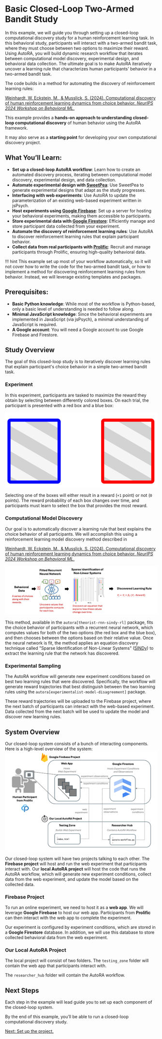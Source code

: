 # Basic Closed-Loop Two-Armed Bandit Study 

In this example, we will guide you through setting up a closed-loop computational discovery study for a human reinforcement learning task. In this behavioral study, participants will interact with a two-armed bandit task, where they must choose between two options to maximize their reward. Using AutoRA, you will build dynamic research workflow that iterates between computational model discovery, experimental design, and behavioral data collection. The ultimate goal is to make AutoRA iteratively uncover a learning rule that characterizes human participants' behavior in a two-armed bandit task.

The code builds in a method for automating the discovery of reinforcement learning rules:

[Weinhardt, W. Eckstein, M., & Musslick, S. (2024). Computational discovery of human reinforcement learning dynamics from choice behavior. *NeurIPS 2024 Workshop on Behavioral ML*.](https://openreview.net/forum?id=x2WDZrpgmB)

This example provides a **hands-on approach to understanding closed-loop computational discovery** of human behavior using the AutoRA framework. 

It may also serve as a **starting point** for developing your own computational discovery project.


## What You’ll Learn:
- **Set up a closed-loop AutoRA workflow**: Learn how to create an automated discovery process, iterating between computational model discovery, experimental design, and data collection.
- **Automate experimental design with [SweetPea](https://sites.google.com/view/sweetpea-ai)**: Use SweetPea to generate experimental designs that adapt as the study progresses.
- **Interfacing with web experiments**: Use AutoRA to update the parameterization of an existing web-based experiment written in jsPsych.
- **Host experiments using [Google Firebase](https://firebase.google.com/)**: Set up a server for hosting your behavioral experiments, making them accessible to participants.
- **Store experimental data with [Google Firestore](https://firebase.google.com/)**: Efficiently manage and store participant data collected from your experiment.
- **Automate the discovery of reinforcement learning rules**: Use AutoRA to discover reinforcement learning rules that explain participant behavior.
- **Collect data from real participants with [Prolific](https://www.prolific.com/)**: Recruit and manage participants through Prolific, ensuring high-quality behavioral data.

!!! hint
    This example set up most of your workflow automatically, so it will not cover how to write the code for the two-armed bandit task, or how to implement
    a method for discovering reinforcement learning rules from behavior. Instead, we will leverage existing templates and packages. 

## Prerequisites:
- **Basic Python knowledge**: While most of the workflow is Python-based, only a basic level of understanding is needed to follow along.
- **Minimal JavaScript knowledge**: Since the behavioral experiments are implemented in JavaScript (via jsPsych), a minimal understanding of JavaScript is required.
- **A Google account**: You will need a Google account to use Google Firebase and Firestore.

## Study Overview

The goal of this closed-loop study is to iteratively discover learning rules that explain participant's choice behavior in a simple two-armed bandit task.

### Experiment

In this experiment, participants are tasked to maximize the reward they obtain by selecting between differently colored boxes. On each trial, the participant is presented with a red box and a blue box:

![stimulus.png](img/stimulus.png)

Selecting one of the boxes will either result in a reward (```+1``` point) or not (``0`` points). The reward probability of each box changes over time, and participants must learn to select the box that provides the most reward.

### Computational Model Discovery

Our goal is to automatically discover a learning rule that best explains the choice behavior of all participants. We will accomplish this using a reinforcement learning model discovery method described in 

[Weinhardt, W. Eckstein, M., & Musslick, S. (2024). Computational discovery of human reinforcement learning dynamics from choice behavior. *NeurIPS 2024 Workshop on Behavioral ML*.](https://openreview.net/forum?id=x2WDZrpgmB)

![rnn_theorist.png](img/rnn_theorist.png)

This method, available in the ``autora[theorist-rnn-sindy-rl]`` package, fits the choice behavior of participants with a recurrent neural network, which computes values for both of the two options (the red box and the blue box), and then chooses between the options based on their relative value. Once the neural network is fit, the method applies an equation discovery technique called "Sparse Identification of Non-Linear Systems" ([SINDy](https://pysindy.readthedocs.io/en/latest/examples/2_introduction_to_sindy/example.html)) to extract the learning rule that the network has discovered. 

### Experimental Sampling

The AutoRA workflow will generate new experiment conditions based on best two learning rules that were discovered. Specifically, the workflow will generate reward trajectories that best distinguish between the two learning rules using the ``autora[experimentalist-model-disagreement]`` package.

These reward trajectories will be uploaded to the Firebase project, where the next batch of participants can interact with the web-based experiment. Data collected from the next batch will be used to update the model and discover new learning rules.

## System Overview

Our closed-loop system consists of a bunch of interacting components. Here is a high-level overview of the system:
![System Overview](../img/system_overview.png)

Our closed-loop system will have two projects talking to each other. The **Firebase project** will host and run the web experiment that participants interact with. Our **local AutoRA project** will host the code that runs the AutoRA workflow, which will generate new experiment conditions, collect data from the web experiment, and update the model based on the collected data. 

### Firebase Project
To run an online experiment, we need to host it as a **web app**. We will leverage **Google Firebase** to host our web app. Participants from **Prolific** can then interact with the web app to complete the experiment.  

Our experiment is configured by experiment conditions, which are stored in a **Google Firestore** database. In addition, we will use this database to store collected behavioral data from the web experiment. 

### Our Local AutoRA Project

The local project will consist of two folders. The ``testing_zone`` folder will contain the web app that participants interact with. 

The ``researcher_hub`` folder will contain the AutoRA workflow. 

## Next Steps 

Each step in the example will lead guide you to set up each component of the closed-loop system. 

By the end of this example, you’ll be able to run a closed-loop computational discovery study.

[Next: Set up the project.](setup.md)
